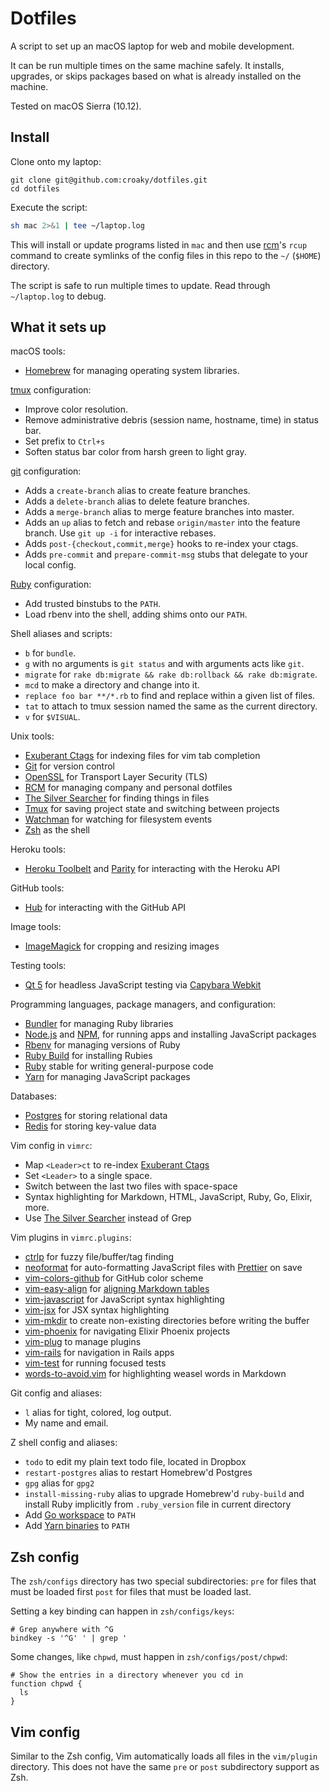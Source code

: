 # Dotfiles

A script to set up an macOS laptop for web and mobile development.

It can be run multiple times on the same machine safely.
It installs, upgrades, or skips packages
based on what is already installed on the machine.

Tested on macOS Sierra (10.12).

## Install

Clone onto my laptop:

```
git clone git@github.com:croaky/dotfiles.git
cd dotfiles
```

Execute the script:

```sh
sh mac 2>&1 | tee ~/laptop.log
```

This will install or update programs listed in `mac`
and then use [rcm]'s `rcup` command
to create symlinks of the config files in this repo
to the `~/` (`$HOME`) directory.

[rcm]: https://github.com/thoughtbot/rcm

The script is safe to run multiple times to update.
Read through `~/laptop.log` to debug.

## What it sets up

macOS tools:

* [Homebrew] for managing operating system libraries.

[Homebrew]: http://brew.sh/

[tmux](http://robots.thoughtbot.com/a-tmux-crash-course)
configuration:

* Improve color resolution.
* Remove administrative debris (session name, hostname, time) in status bar.
* Set prefix to `Ctrl+s`
* Soften status bar color from harsh green to light gray.

[git](http://git-scm.com/) configuration:

* Adds a `create-branch` alias to create feature branches.
* Adds a `delete-branch` alias to delete feature branches.
* Adds a `merge-branch` alias to merge feature branches into master.
* Adds an `up` alias to fetch and rebase `origin/master` into the feature
  branch. Use `git up -i` for interactive rebases.
* Adds `post-{checkout,commit,merge}` hooks to re-index your ctags.
* Adds `pre-commit` and `prepare-commit-msg` stubs that delegate to your local
  config.

[Ruby](https://www.ruby-lang.org/en/) configuration:

* Add trusted binstubs to the `PATH`.
* Load rbenv into the shell, adding shims onto our `PATH`.

Shell aliases and scripts:

* `b` for `bundle`.
* `g` with no arguments is `git status` and with arguments acts like `git`.
* `migrate` for `rake db:migrate && rake db:rollback && rake db:migrate`.
* `mcd` to make a directory and change into it.
* `replace foo bar **/*.rb` to find and replace within a given list of files.
* `tat` to attach to tmux session named the same as the current directory.
* `v` for `$VISUAL`.

Unix tools:

* [Exuberant Ctags] for indexing files for vim tab completion
* [Git] for version control
* [OpenSSL] for Transport Layer Security (TLS)
* [RCM] for managing company and personal dotfiles
* [The Silver Searcher] for finding things in files
* [Tmux] for saving project state and switching between projects
* [Watchman] for watching for filesystem events
* [Zsh] as the shell

[Exuberant Ctags]: http://ctags.sourceforge.net/
[Git]: https://git-scm.com/
[OpenSSL]: https://www.openssl.org/
[RCM]: https://github.com/thoughtbot/rcm
[The Silver Searcher]: https://github.com/ggreer/the_silver_searcher
[Tmux]: http://tmux.github.io/
[Watchman]: https://facebook.github.io/watchman/
[Zsh]: http://www.zsh.org/

Heroku tools:

* [Heroku Toolbelt] and [Parity] for interacting with the Heroku API

[Heroku Toolbelt]: https://toolbelt.heroku.com/
[Parity]: https://github.com/thoughtbot/parity

GitHub tools:

* [Hub] for interacting with the GitHub API

[Hub]: http://hub.github.com/

Image tools:

* [ImageMagick] for cropping and resizing images

Testing tools:

* [Qt 5] for headless JavaScript testing via [Capybara Webkit]

[Qt 5]: http://qt-project.org/
[Capybara Webkit]: https://github.com/thoughtbot/capybara-webkit

Programming languages, package managers, and configuration:

* [Bundler] for managing Ruby libraries
* [Node.js] and [NPM], for running apps and installing JavaScript packages
* [Rbenv] for managing versions of Ruby
* [Ruby Build] for installing Rubies
* [Ruby] stable for writing general-purpose code
* [Yarn] for managing JavaScript packages

[Bundler]: http://bundler.io/
[ImageMagick]: http://www.imagemagick.org/
[Node.js]: http://nodejs.org/
[NPM]: https://www.npmjs.org/
[Rbenv]: https://github.com/sstephenson/rbenv
[Ruby Build]: https://github.com/sstephenson/ruby-build
[Ruby]: https://www.ruby-lang.org/en/
[Yarn]: https://yarnpkg.com/en/

Databases:

* [Postgres] for storing relational data
* [Redis] for storing key-value data

[Postgres]: http://www.postgresql.org/
[Redis]: http://redis.io/

Vim config in `vimrc`:

* Map `<Leader>ct` to re-index [Exuberant Ctags]
* Set `<Leader>` to a single space.
* Switch between the last two files with space-space
* Syntax highlighting for Markdown, HTML, JavaScript, Ruby, Go, Elixir, more.
* Use [The Silver Searcher] instead of Grep

Vim plugins in `vimrc.plugins`:

* [ctrlp] for fuzzy file/buffer/tag finding
* [neoformat] for auto-formatting JavaScript files with [Prettier] on save
* [vim-colors-github] for GitHub color scheme
* [vim-easy-align] for [aligning Markdown tables][align]
* [vim-javascript] for JavaScript syntax highlighting
* [vim-jsx] for JSX syntax highlighting
* [vim-mkdir] to create non-existing directories before writing the buffer
* [vim-phoenix] for navigating Elixir Phoenix projects
* [vim-plug] to manage plugins
* [vim-rails] for navigation in Rails apps
* [vim-test] for running focused tests
* [words-to-avoid.vim] for highlighting weasel words in Markdown

[Prettier]: https://github.com/prettier/prettier
[align]: https://blog.statusok.com/align-markdown-tables-with-vim
[ctrlp]: https://github.com/kien/ctrlp.vim
[neoformat]: https://github.com/sbdchd/neoformat
[vim-colors-github]: https://github.com/acarapetis/vim-colors-github
[vim-easy-align]: https://github.com/junegunn/vim-easy-align
[vim-javascript]: https://github.com/pangloss/vim-javascript
[vim-jsx]: https://github.com/mxw/vim-jsx
[vim-mkdir]: https://github.com/pbrisbin/vim-mkdir
[vim-phoenix]: https://github.com/avdgaag/vim-phoenix
[vim-plug]: https://github.com/junegunn/vim-plug
[vim-rails]: https://github.com/tpope/vim-rails
[vim-test]: https://github.com/janko-m/vim-test
[words-to-avoid.vim]: https://github.com/nicholaides/words-to-avoid.vim

Git config and aliases:

* `l` alias for tight, colored, log output.
* My name and email.

Z shell config and aliases:

* `todo` to edit my plain text todo file, located in Dropbox
* `restart-postgres` alias to restart Homebrew'd Postgres
* `gpg` alias for `gpg2`
* `install-missing-ruby` alias to upgrade Homebrew'd `ruby-build` and install
  Ruby implicitly from `.ruby_version` file in current directory
* Add [Go workspace][go] to `PATH`
* Add [Yarn binaries][yarn] to `PATH`

[go]: http://golang.org/doc/code.html#GOPATH
[yarn]: https://yarnpkg.com/en/docs/install

## Zsh config

The `zsh/configs` directory has two special subdirectories:
`pre` for files that must be loaded first
`post` for files that must be loaded last.

Setting a key binding can happen in `zsh/configs/keys`:

```
# Grep anywhere with ^G
bindkey -s '^G' ' | grep '
```

Some changes, like `chpwd`, must happen in `zsh/configs/post/chpwd`:

```
# Show the entries in a directory whenever you cd in
function chpwd {
  ls
}
```

## Vim config

Similar to the Zsh config,
Vim automatically loads all files in the `vim/plugin` directory.
This does not have the same `pre` or `post` subdirectory support as Zsh.
